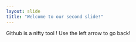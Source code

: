 ```yaml
---
layout: slide
title: "Welcome to our second slide!"
---
```

Github is a nifty tool !
Use the left arrow to go back!

